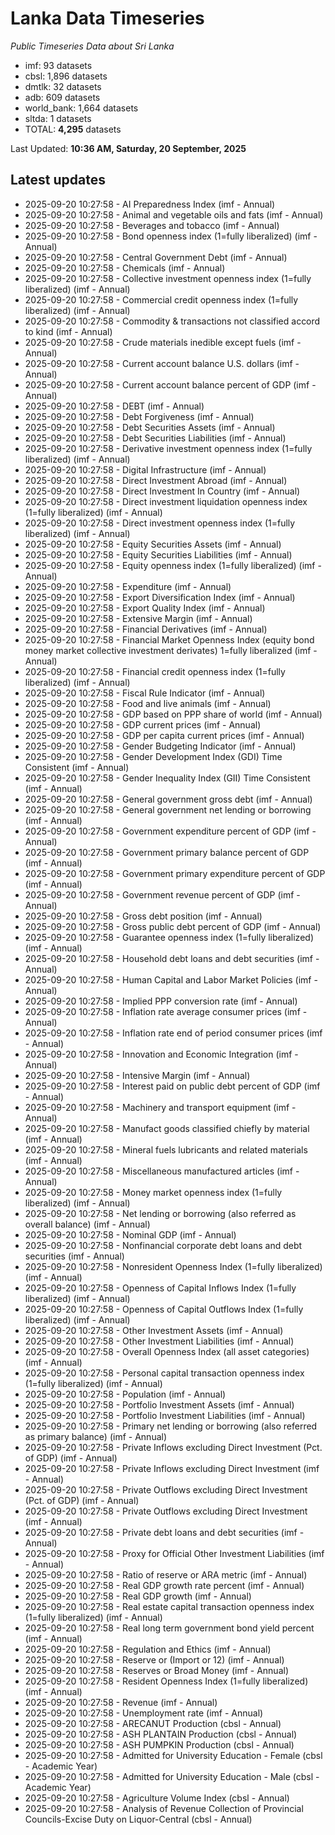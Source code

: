 # Lanka Data Timeseries
*Public Timeseries Data about Sri Lanka*

* imf: 93 datasets
* cbsl: 1,896 datasets
* dmtlk: 32 datasets
* adb: 609 datasets
* world_bank: 1,664 datasets
* sltda: 1 datasets
* TOTAL: **4,295** datasets

Last Updated: **10:36 AM, Saturday, 20 September, 2025**

## Latest updates

* 2025-09-20 10:27:58 - AI Preparedness Index (imf - Annual)
* 2025-09-20 10:27:58 - Animal and vegetable oils and fats (imf - Annual)
* 2025-09-20 10:27:58 - Beverages and tobacco (imf - Annual)
* 2025-09-20 10:27:58 - Bond openness index (1=fully liberalized) (imf - Annual)
* 2025-09-20 10:27:58 - Central Government Debt (imf - Annual)
* 2025-09-20 10:27:58 - Chemicals (imf - Annual)
* 2025-09-20 10:27:58 - Collective investment openness index (1=fully liberalized) (imf - Annual)
* 2025-09-20 10:27:58 - Commercial credit openness index (1=fully liberalized) (imf - Annual)
* 2025-09-20 10:27:58 - Commodity & transactions not classified accord to kind (imf - Annual)
* 2025-09-20 10:27:58 - Crude materials inedible except fuels (imf - Annual)
* 2025-09-20 10:27:58 - Current account balance U.S. dollars (imf - Annual)
* 2025-09-20 10:27:58 - Current account balance percent of GDP (imf - Annual)
* 2025-09-20 10:27:58 - DEBT (imf - Annual)
* 2025-09-20 10:27:58 - Debt Forgiveness (imf - Annual)
* 2025-09-20 10:27:58 - Debt Securities Assets (imf - Annual)
* 2025-09-20 10:27:58 - Debt Securities Liabilities (imf - Annual)
* 2025-09-20 10:27:58 - Derivative investment openness index (1=fully liberalized) (imf - Annual)
* 2025-09-20 10:27:58 - Digital Infrastructure (imf - Annual)
* 2025-09-20 10:27:58 - Direct Investment Abroad (imf - Annual)
* 2025-09-20 10:27:58 - Direct Investment In Country (imf - Annual)
* 2025-09-20 10:27:58 - Direct investment liquidation openness index (1=fully liberalized) (imf - Annual)
* 2025-09-20 10:27:58 - Direct investment openness index (1=fully liberalized) (imf - Annual)
* 2025-09-20 10:27:58 - Equity Securities Assets (imf - Annual)
* 2025-09-20 10:27:58 - Equity Securities Liabilities (imf - Annual)
* 2025-09-20 10:27:58 - Equity openness index (1=fully liberalized) (imf - Annual)
* 2025-09-20 10:27:58 - Expenditure (imf - Annual)
* 2025-09-20 10:27:58 - Export Diversification Index (imf - Annual)
* 2025-09-20 10:27:58 - Export Quality Index (imf - Annual)
* 2025-09-20 10:27:58 - Extensive Margin (imf - Annual)
* 2025-09-20 10:27:58 - Financial Derivatives (imf - Annual)
* 2025-09-20 10:27:58 - Financial Market Openness Index (equity bond money market collective investment derivates) 1=fully liberalized (imf - Annual)
* 2025-09-20 10:27:58 - Financial credit openness index (1=fully liberalized) (imf - Annual)
* 2025-09-20 10:27:58 - Fiscal Rule Indicator (imf - Annual)
* 2025-09-20 10:27:58 - Food and live animals (imf - Annual)
* 2025-09-20 10:27:58 - GDP based on PPP share of world (imf - Annual)
* 2025-09-20 10:27:58 - GDP current prices (imf - Annual)
* 2025-09-20 10:27:58 - GDP per capita current prices (imf - Annual)
* 2025-09-20 10:27:58 - Gender Budgeting Indicator (imf - Annual)
* 2025-09-20 10:27:58 - Gender Development Index (GDI) Time Consistent (imf - Annual)
* 2025-09-20 10:27:58 - Gender Inequality Index (GII) Time Consistent (imf - Annual)
* 2025-09-20 10:27:58 - General government gross debt (imf - Annual)
* 2025-09-20 10:27:58 - General government net lending or borrowing (imf - Annual)
* 2025-09-20 10:27:58 - Government expenditure percent of GDP (imf - Annual)
* 2025-09-20 10:27:58 - Government primary balance percent of GDP (imf - Annual)
* 2025-09-20 10:27:58 - Government primary expenditure percent of GDP (imf - Annual)
* 2025-09-20 10:27:58 - Government revenue percent of GDP (imf - Annual)
* 2025-09-20 10:27:58 - Gross debt position (imf - Annual)
* 2025-09-20 10:27:58 - Gross public debt percent of GDP (imf - Annual)
* 2025-09-20 10:27:58 - Guarantee openness index (1=fully liberalized) (imf - Annual)
* 2025-09-20 10:27:58 - Household debt loans and debt securities (imf - Annual)
* 2025-09-20 10:27:58 - Human Capital and Labor Market Policies (imf - Annual)
* 2025-09-20 10:27:58 - Implied PPP conversion rate (imf - Annual)
* 2025-09-20 10:27:58 - Inflation rate average consumer prices (imf - Annual)
* 2025-09-20 10:27:58 - Inflation rate end of period consumer prices (imf - Annual)
* 2025-09-20 10:27:58 - Innovation and Economic Integration (imf - Annual)
* 2025-09-20 10:27:58 - Intensive Margin (imf - Annual)
* 2025-09-20 10:27:58 - Interest paid on public debt percent of GDP (imf - Annual)
* 2025-09-20 10:27:58 - Machinery and transport equipment (imf - Annual)
* 2025-09-20 10:27:58 - Manufact goods classified chiefly by material (imf - Annual)
* 2025-09-20 10:27:58 - Mineral fuels lubricants and related materials (imf - Annual)
* 2025-09-20 10:27:58 - Miscellaneous manufactured articles (imf - Annual)
* 2025-09-20 10:27:58 - Money market openness index (1=fully liberalized) (imf - Annual)
* 2025-09-20 10:27:58 - Net lending or borrowing (also referred as overall balance) (imf - Annual)
* 2025-09-20 10:27:58 - Nominal GDP (imf - Annual)
* 2025-09-20 10:27:58 - Nonfinancial corporate debt loans and debt securities (imf - Annual)
* 2025-09-20 10:27:58 - Nonresident Openness Index (1=fully liberalized) (imf - Annual)
* 2025-09-20 10:27:58 - Openness of Capital Inflows Index (1=fully liberalized) (imf - Annual)
* 2025-09-20 10:27:58 - Openness of Capital Outflows Index (1=fully liberalized) (imf - Annual)
* 2025-09-20 10:27:58 - Other Investment Assets (imf - Annual)
* 2025-09-20 10:27:58 - Other Investment Liabilities (imf - Annual)
* 2025-09-20 10:27:58 - Overall Openness Index (all asset categories) (imf - Annual)
* 2025-09-20 10:27:58 - Personal capital transaction openness index (1=fully liberalized) (imf - Annual)
* 2025-09-20 10:27:58 - Population (imf - Annual)
* 2025-09-20 10:27:58 - Portfolio Investment Assets (imf - Annual)
* 2025-09-20 10:27:58 - Portfolio Investment Liabilities (imf - Annual)
* 2025-09-20 10:27:58 - Primary net lending or borrowing (also referred as primary balance) (imf - Annual)
* 2025-09-20 10:27:58 - Private Inflows excluding Direct Investment (Pct. of GDP) (imf - Annual)
* 2025-09-20 10:27:58 - Private Inflows excluding Direct Investment (imf - Annual)
* 2025-09-20 10:27:58 - Private Outflows excluding Direct Investment (Pct. of GDP) (imf - Annual)
* 2025-09-20 10:27:58 - Private Outflows excluding Direct Investment (imf - Annual)
* 2025-09-20 10:27:58 - Private debt loans and debt securities (imf - Annual)
* 2025-09-20 10:27:58 - Proxy for Official Other Investment Liabilities (imf - Annual)
* 2025-09-20 10:27:58 - Ratio of reserve or ARA metric (imf - Annual)
* 2025-09-20 10:27:58 - Real GDP growth rate percent (imf - Annual)
* 2025-09-20 10:27:58 - Real GDP growth (imf - Annual)
* 2025-09-20 10:27:58 - Real estate capital transaction openness index (1=fully liberalized) (imf - Annual)
* 2025-09-20 10:27:58 - Real long term government bond yield percent (imf - Annual)
* 2025-09-20 10:27:58 - Regulation and Ethics (imf - Annual)
* 2025-09-20 10:27:58 - Reserve or (Import or 12) (imf - Annual)
* 2025-09-20 10:27:58 - Reserves or Broad Money (imf - Annual)
* 2025-09-20 10:27:58 - Resident Openness Index (1=fully liberalized) (imf - Annual)
* 2025-09-20 10:27:58 - Revenue (imf - Annual)
* 2025-09-20 10:27:58 - Unemployment rate (imf - Annual)
* 2025-09-20 10:27:58 - ARECANUT Production (cbsl - Annual)
* 2025-09-20 10:27:58 - ASH PLANTAIN Production (cbsl - Annual)
* 2025-09-20 10:27:58 - ASH PUMPKIN Production (cbsl - Annual)
* 2025-09-20 10:27:58 - Admitted for University Education - Female (cbsl - Academic Year)
* 2025-09-20 10:27:58 - Admitted for University Education - Male (cbsl - Academic Year)
* 2025-09-20 10:27:58 - Agriculture Volume Index (cbsl - Annual)
* 2025-09-20 10:27:58 - Analysis of Revenue Collection of Provincial Councils-Excise Duty on Liquor-Central (cbsl - Annual)